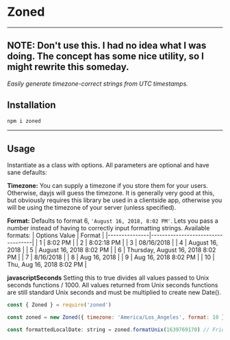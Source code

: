 # Zoned


---
**NOTE:** Don't use this. I had no idea what I was doing. The concept has some nice utility, so I might rewrite this someday.
---

*Easily generate timezone-correct strings from UTC timestamps.*
## Installation
```js
npm i zoned
```

-----
## Usage
Instantiate as a class with options. All parameters are optional and have sane defaults:

**Timezone:** You can supply a timezone if you store them for your users. Otherwise, dayjs will guess the timezone. It is generally very good at this, but obviously requires this library be used in a clientside app, otherwise you will be using the timezone of your server (unless specified).

**Format:** Defaults to format 6, `'August 16, 2018, 8:02 PM'`. Lets you pass a number instead of having to correctly input formatting strings. Available formats:
| Options Value | Format                            |
|---------------|-----------------------------------|
| 1             | 8:02 PM                           |
| 2             | 8:02:18 PM                        |
| 3             | 08/16/2018                        |
| 4             | August 16, 2018                   |
| 5             | August 16, 2018 8:02 PM           |
| 6             | Thursday, August 16, 2018 8:02 PM |
| 7             | 8/16/2018                         |
| 8             | Aug 16, 2018                      |
| 9             | Aug 16, 2018 8:02 PM              |
| 10            | Thu, Aug 16, 2018 8:02 PM         |

**javascriptSeconds** Setting this to true divides all values passed to Unix seconds functions / 1000. All values returned from Unix seconds functions are still standard Unix seconds and must be multiplied to create new Date(). 
```js
const { Zoned } = require('zoned')

const zoned = new Zoned({ timezone: 'America/Los_Angeles', format: 10 })

const formattedLocalDate: string = zoned.formatUnix(1639769170) // Friday, December 17, 2021 11:26 AM
```
